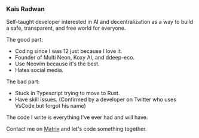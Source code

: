 
### Kais Radwan

Self-taught developer interested in AI and decentralization as a way to build a safe, transparent, and free world for everyone.

The good part:
- Coding since I was 12 just because I love it.
- Founder of Multi Neon, Koxy AI, and ddeep-eco.
- Use Neovim because it's the best.
- Hates social media.

The bad part:
- Stuck in Typescript trying to move to Rust.
- Have skill issues. (Confirmed by a developer on Twitter who uses VsCode but forgot his name)

The code I write is everything I've ever had and will have.

Contact me on [Matrix](https://matrix.to/#/@multineon:gitter.im) and let's code something together.
